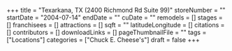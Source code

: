 +++
title = "Texarkana, TX (2400 Richmond Rd Suite 99)"
storeNumber = ""
startDate = "2004-07-14"
endDate = ""
cuDate = ""
remodels = []
stages = []
franchisees = []
attractions = []
sqft = ""
latitudeLongitude = []
citations = []
contributors = []
downloadLinks = []
pageThumbnailFile = ""
tags = ["Locations"]
categories = ["Chuck E. Cheese's"]
draft = false
+++
